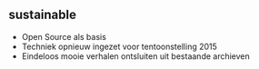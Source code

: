 ##  sustainable

- Open Source als basis
- Techniek opnieuw ingezet voor tentoonstelling 2015
- Eindeloos mooie verhalen ontsluiten uit bestaande archieven

